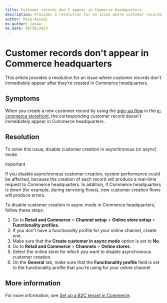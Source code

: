 ```yaml
---
title: Customer records don't appear in Commerce headquarters
description: Provides a resolution for an issue where customer records don't immediately appear in Commerce headquarters.
author: Reza-Assadi
ms.author: josaw
ms.date: 08/30/2023
---
```

# Customer records don't appear in Commerce headquarters

This article provides a resolution for an issue where customer records don't immediately appear after they're created in Commerce headquarters.

## Symptoms

When you create a new customer record by using the [sign-up flow](/dynamics365/commerce/create-user-flow-policies#create-a-sign-up-and-sign-in-user-flow-policy) in the [e-commerce storefront](/dynamics365/commerce/commerce-architecture#e-commerce-storefront), the corresponding customer record doesn't immediately appear in Commerce headquarters.

## Resolution

To solve this issue, disable customer creation in asynchronous (or async) mode.

> [!IMPORTANT]
> If you disable asynchronous customer creation, system performance could be affected, because the creation of each record will produce a real-time request to Commerce headquarters. In addition, if Commerce headquarters is down (for example, during servicing flows), new customer creation flows will produce errors.

To disable customer creation in async mode in Commerce headquarters, follow these steps:

1. Go to **Retail and Commerce** > **Channel setup** > **Online store setup** > **Functionality profiles**.
1. If you don't have a functionality profile for your online channel, create one.
1. Make sure that the **Create customer in async mode** option is set to **No**.
1. Go to **Retail and Commerce** > **Channels** > **Online stores**.
1. Select the online store for which you want to disable asynchronous customer creation.
1. On the **General** tab, make sure that the **Functionality profile** field is set to the functionality profile that you're using for your online channel.

## More information

For more information, see [Set up a B2C tenant in Commerce](/dynamics365/commerce/set-up-b2c-tenant).
